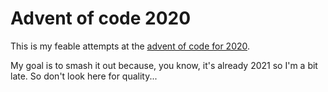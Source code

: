# Advent of code 2020

This is my feable attempts at the [advent of code for 2020](https://adventofcode.com/2020).

My goal is to smash it out because, you know, it's already 2021 so I'm a bit late. 
So don't look here for quality...
